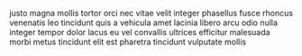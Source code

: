 justo magna mollis tortor orci nec vitae velit integer phasellus fusce rhoncus
venenatis leo tincidunt quis a vehicula amet lacinia libero arcu odio nulla
integer tempor dolor lacus eu vel convallis ultrices efficitur malesuada morbi
metus tincidunt elit est pharetra tincidunt vulputate mollis